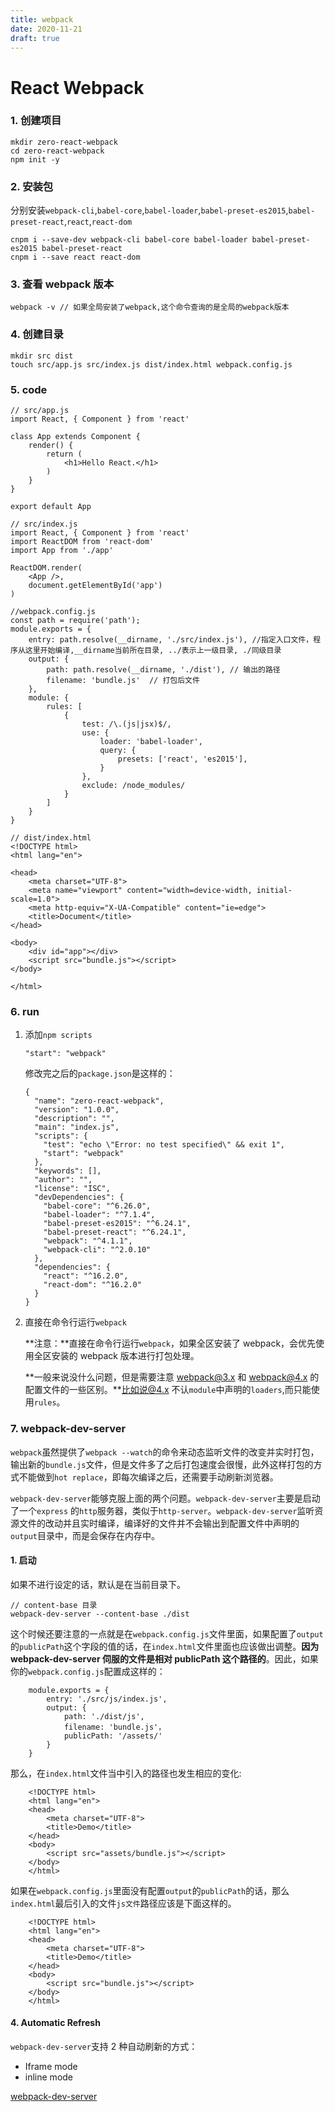```yaml
---
title: webpack
date: 2020-11-21
draft: true
---
```


# React Webpack

### 1. 创建项目

```
mkdir zero-react-webpack
cd zero-react-webpack
npm init -y
```

### 2. 安装包

分别安装`webpack-cli`,`babel-core`,`babel-loader`,`babel-preset-es2015`,`babel-preset-react`,`react`,`react-dom`

```
cnpm i --save-dev webpack-cli babel-core babel-loader babel-preset-es2015 babel-preset-react
cnpm i --save react react-dom
```

### 3. 查看 webpack 版本

```
webpack -v // 如果全局安装了webpack,这个命令查询的是全局的webpack版本
```

### 4. 创建目录

```
mkdir src dist
touch src/app.js src/index.js dist/index.html webpack.config.js
```

### 5. code

```
// src/app.js
import React, { Component } from 'react'

class App extends Component {
    render() {
        return (
            <h1>Hello React.</h1>
        )
    }
}

export default App
```

```
// src/index.js
import React, { Component } from 'react'
import ReactDOM from 'react-dom'
import App from './app'

ReactDOM.render(
    <App />,
    document.getElementById('app')
)
```

```
//webpack.config.js
const path = require('path');
module.exports = {
    entry: path.resolve(__dirname, './src/index.js'), //指定入口文件，程序从这里开始编译,__dirname当前所在目录, ../表示上一级目录, ./同级目录
    output: {
        path: path.resolve(__dirname, './dist'), // 输出的路径
        filename: 'bundle.js'  // 打包后文件
    },
    module: {
        rules: [
            {
                test: /\.(js|jsx)$/,
                use: {
                    loader: 'babel-loader',
                    query: {
                        presets: ['react', 'es2015'],
                    }
                },
                exclude: /node_modules/
            }
        ]
    }
}
```

```
// dist/index.html
<!DOCTYPE html>
<html lang="en">

<head>
    <meta charset="UTF-8">
    <meta name="viewport" content="width=device-width, initial-scale=1.0">
    <meta http-equiv="X-UA-Compatible" content="ie=edge">
    <title>Document</title>
</head>

<body>
    <div id="app"></div>
    <script src="bundle.js"></script>
</body>

</html>
```

### 6. run

1. 添加`npm scripts`

   ```
   "start": "webpack"
   ```

   修改完之后的`package.json`是这样的：

   ```
   {
     "name": "zero-react-webpack",
     "version": "1.0.0",
     "description": "",
     "main": "index.js",
     "scripts": {
       "test": "echo \"Error: no test specified\" && exit 1",
       "start": "webpack"
     },
     "keywords": [],
     "author": "",
     "license": "ISC",
     "devDependencies": {
       "babel-core": "^6.26.0",
       "babel-loader": "^7.1.4",
       "babel-preset-es2015": "^6.24.1",
       "babel-preset-react": "^6.24.1",
       "webpack": "^4.1.1",
       "webpack-cli": "^2.0.10"
     },
     "dependencies": {
       "react": "^16.2.0",
       "react-dom": "^16.2.0"
     }
   }

   ```

2. 直接在命令行运行`webpack`

   **注意：**直接在命令行运行`webpack`，如果全区安装了 webpack，会优先使用全区安装的 webpack 版本进行打包处理。

   **一般来说没什么问题，但是需要注意 webpack@3.x 和 webpack@4.x 的配置文件的一些区别。**比如说@4.x 不认`module`中声明的`loaders`,而只能使用`rules`。

### 7. webpack-dev-server

`webpack`虽然提供了`webpack --watch`的命令来动态监听文件的改变并实时打包，输出新的`bundle.js`文件，但是文件多了之后打包速度会很慢，此外这样打包的方式不能做到`hot replace`，即每次编译之后，还需要手动刷新浏览器。

`webpack-dev-server`能够克服上面的两个问题。`webpack-dev-server`主要是启动了一个`express` 的`http`服务器，类似于`http-server`。`webpack-dev-server`监听资源文件的改动并且实时编译，编译好的文件并不会输出到配置文件中声明的`output`目录中，而是会保存在内存中。

#### 1. 启动

如果不进行设定的话，默认是在当前目录下。

```
// content-base 目录
webpack-dev-server --content-base ./dist
```

这个时候还要注意的一点就是在`webpack.config.js`文件里面，如果配置了`output`的`publicPath`这个字段的值的话，在`index.html`文件里面也应该做出调整。**因为 webpack-dev-server 伺服的文件是相对 publicPath 这个路径的**。因此，如果你的`webpack.config.js`配置成这样的：

```
    module.exports = {
        entry: './src/js/index.js',
        output: {
            path: './dist/js',
            filename: 'bundle.js'，
            publicPath: '/assets/'
        }
    }
```

那么，在`index.html`文件当中引入的路径也发生相应的变化:

```
    <!DOCTYPE html>
    <html lang="en">
    <head>
        <meta charset="UTF-8">
        <title>Demo</title>
    </head>
    <body>
        <script src="assets/bundle.js"></script>
    </body>
    </html>
```

如果在`webpack.config.js`里面没有配置`output`的`publicPath`的话，那么`index.html`最后引入的文件`js文件`路径应该是下面这样的。

```
    <!DOCTYPE html>
    <html lang="en">
    <head>
        <meta charset="UTF-8">
        <title>Demo</title>
    </head>
    <body>
        <script src="bundle.js"></script>
    </body>
    </html>
```

#### 4. Automatic Refresh

`webpack-dev-server`支持 2 种自动刷新的方式：

- Iframe mode
- inline mode

[webpack-dev-server](https://segmentfault.com/a/1190000006670084)
